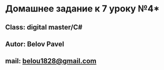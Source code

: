 # Домашнее задание к 7 уроку №4*

## Class: digital master/C#

## Autor: Belov Pavel

## mail: belou1828@gmail.com
